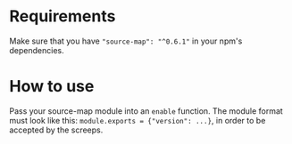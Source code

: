# Requirements
Make sure that you have `"source-map": "^0.6.1"` in your npm's dependencies.
# How to use
Pass your source-map module into an `enable` function. The module format must look like this: `module.exports = {"version": ...}`, in order to be accepted by the screeps.
